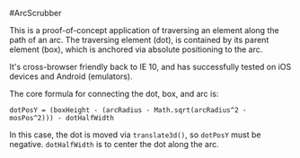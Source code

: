 #ArcScrubber

This is a proof-of-concept application of traversing an element along the path of an arc. The traversing element (dot), is contained by its parent element (box), which is anchored via absolute positioning to the arc.

It's cross-browser friendly back to IE 10, and has successfully tested on iOS devices and Android (emulators).

The core formula for connecting the dot, box, and arc is:

    dotPosY = (boxHeight - (arcRadius - Math.sqrt(arcRadius^2 - mosPos^2))) - dotHalfWidth

In this case, the dot is moved via `translate3d()`, so `dotPosY` must be negative. `dotHalfWidth` is to center the dot along the arc.